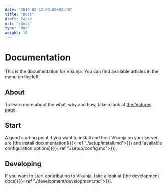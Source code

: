 ```yaml
---
date: "2019-02-12:00:00+02:00"
title: "Docs"
draft: false
url: "/docs"
type: "doc"
weight: 10
---
```

# Documentation

This is the documentation for Vikunja.
You can find available articles in the menu on the left.

## About

To learn more about the what, why and how, take a look at [the features page](https://vikunja.io/en/features).

## Start

A good starting point if you want to install and host Vikunja on your server are [the install documentation]({{< ref "./setup/install.md">}})
and [available configuration options]({{< ref "./setup/config.md">}}).

## Developing

If you want to start contributing to Vikunja, take a look at [the development docs]({{< ref "./development/development.md">}}).